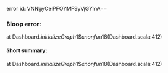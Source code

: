 error id: VNNgyCeIPFOYMF9yVjGYmA==
### Bloop error:

at Dashboard$.initializeGraph$1$$anonfun$18(Dashboard.scala:412)
#### Short summary: 

at Dashboard$.initializeGraph$1$$anonfun$18(Dashboard.scala:412)